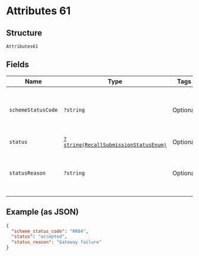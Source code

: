 
# Attributes 61

## Structure

`Attributes61`

## Fields

| Name | Type | Tags | Description | Getter | Setter |
|  --- | --- | --- | --- | --- | --- |
| `schemeStatusCode` | `?string` | Optional | Scheme-specific status code. Refer to scheme documentation where available. | getSchemeStatusCode(): ?string | setSchemeStatusCode(?string schemeStatusCode): void |
| `status` | [`?string(RecallSubmissionStatusEnum)`](../../doc/models/recall-submission-status-enum.md) | Optional | [Status](http://draft-api-docs.form3.tech/api.html#enumerations-payment-status-codes-payment-submission-status) of the submission | getStatus(): ?string | setStatus(?string status): void |
| `statusReason` | `?string` | Optional | Reason for submission failure if submission status is `delivery_failed` | getStatusReason(): ?string | setStatusReason(?string statusReason): void |

## Example (as JSON)

```json
{
  "scheme_status_code": "RR04",
  "status": "accepted",
  "status_reason": "Gateway failure"
}
```

